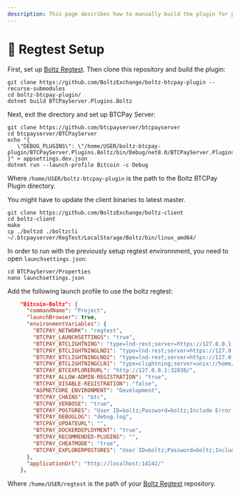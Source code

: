 ```yaml
---
description: This page describes how to manually build the plugin for plugin development
---
```


# 🧪 Regtest Setup

First, set up [Boltz Regtest](https://github.com/BoltzExchange/regtest). Then clone this repository and build the plugin:

```
git clone https://github.com/BoltzExchange/boltz-btcpay-plugin --recurse-submodules
cd boltz-btcpay-plugin/
dotnet build BTCPayServer.Plugins.Boltz
```

Next, exit the directory and set up BTCPay Server:

```
git clone https://github.com/btcpayserver/btcpayserver
cd btcpayserver/BTCPayServer
echo "{
   \"DEBUG_PLUGINS\": \"/home/USER/boltz-btcpay-plugin/BTCPayServer.Plugins.Boltz/bin/Debug/net8.0/BTCPayServer.Plugins.Boltz.dll\"
}" > appsettings.dev.json
dotnet run --launch-profile Bitcoin -c Debug
```

Where `/home/USER/boltz-btcpay-plugin` is the path to the Boltz BTCPay Plugin directory.

You might have to update the client binaries to latest master.

```
git clone https://github.com/BoltzExchange/boltz-client
cd boltz-client
make
cp ./boltzd ./boltzcli ~/.btcpayserver/RegTest/LocalStorage/Boltz/bin/linux_amd64/
```

In order to run with the previously setup regtest environnment, you need to open `launchsettings.json`:

```
cd BTCPayServer/Properties
nano launchsettings.json
```

Add the following launch profile to use the boltz regtest:

```json
    "Bitcoin-Boltz": {
      "commandName": "Project",
      "launchBrowser": true,
      "environmentVariables": {
        "BTCPAY_NETWORK": "regtest",
        "BTCPAY_LAUNCHSETTINGS": "true",
        "BTCPAY_BTCLIGHTNING": "type=lnd-rest;server=https://127.0.0.1:8081/;macaroonfilepath=/home/USER/regtest/data/lnd1/data/chain/bitcoin/regtest/admin.macaroon;certfilepath=/home/USER/regtest/data/lnd1/tls.cert;allowinsecure=true",
        "BTCPAY_BTCLIGHTNINGLND1": "type=lnd-rest;server=https://127.0.0.1:8081/;macaroonfilepath=/home/USER/regtest/data/lnd1/data/chain/bitcoin/regtest/admin.macaroon;certfilepath=/home/USER/regtest/data/lnd1/tls.cert;allowinsecure=true",
        "BTCPAY_BTCLIGHTNINGLND2": "type=lnd-rest;server=https://127.0.0.1:8181/;macaroonfilepath=/home/USER/regtest/data/lnd2/data/chain/bitcoin/regtest/admin.macaroon;allowinsecure=true",
        "BTCPAY_BTCLIGHTNINGCLN1": "type=clightning;server=unix://home/USER/regtest/data/cln1/regtest/lightning-rpc",
        "BTCPAY_BTCEXPLORERURL": "http://127.0.0.1:32838/",
        "BTCPAY_ALLOW-ADMIN-REGISTRATION": "true",
        "BTCPAY_DISABLE-REGISTRATION": "false",
        "ASPNETCORE_ENVIRONMENT": "Development",
        "BTCPAY_CHAINS": "btc",
        "BTCPAY_VERBOSE": "true",
        "BTCPAY_POSTGRES": "User ID=boltz;Password=boltz;Include Error Detail=true;Host=127.0.0.1;Port=5432;Database=btcpayserver",
        "BTCPAY_DEBUGLOG": "debug.log",
        "BTCPAY_UPDATEURL": "",
        "BTCPAY_DOCKERDEPLOYMENT": "true",
        "BTCPAY_RECOMMENDED-PLUGINS": "",
        "BTCPAY_CHEATMODE": "true",
        "BTCPAY_EXPLORERPOSTGRES": "User ID=boltz;Password=boltz;Include Error Detail=true;Host=127.0.0.1;Port=5432;Database=nbxplorer"
      },
      "applicationUrl": "http://localhost:14142/"
    },
```

Where `/home/USER/regtest` is the path of your [Boltz Regtest](https://github.com/BoltzExchange/regtest) repository.
